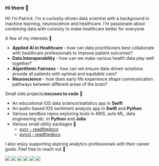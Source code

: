 ### Hi there 👋

Hi! I’m Patrick. I’m a curiosity-driven data scientist with a background in machine learning, neuroscience and healthcare. I’m passionate about combining data with curiosity to make healthcare better for everyone. 

A few of my interests 🌱 
* <b>Applied AI in Healthcare </b>- how can data practitioners best collaborate with healthcare professionals to improve patient outcomes?
* <b>Data Interoperability </b>- how can we make various health data play well together?
* <b>Algorithmic Fairness </b>- how can we ensure data-driven solutions provide all patients with optimal and equitable care?
* <b>Neuroscience </b>- how does early life experience shape communication pathways between different areas of the brain? 


<!--
**pkmklong/pkmklong** is a ✨ _special_ ✨ repository because its `README.md` (this file) appears on your GitHub profile.

Here are some ideas to get you started:

- 🔭 I’m currently working on ...
- 🌱 I’m currently learning ...
- 👯 I’m looking to collaborate on ...
- 🤔 I’m looking for help with ...
- 💬 Ask me about ...
- 📫 How to reach me: ...
- 😄 Pronouns: ...
- ⚡ Fun fact: ...
-->


Small side projects/<b>excuses to code</b> 🔭
* An educational IOS data science/statistics app in <b>Swift</b>
* An audio-based IOS sentiment analysis app in <b>Swift</b> and <b>Python</b>
* Various sandbox repos exploring tools in AWS, auto ML, data engineering etc. in <b>Python</b> and <b>Julia</b>
* Various small utility packages 🔧
   * [pycr - readthedocs](https://pycr.readthedocs.io/en/latest/)
   * [pyicd - readthedocs](https://pyicd.readthedocs.io/en/latest/)


I also enjoy supporting aspiring analytics professionals with their career goals. Feel free to reach out 🙂


![](https://img.shields.io/badge/Code-Python-informational?style=flat&logo=python&logoColor=white&color=2bbc8a)
<a href="https://julialang.org/"><img src="https://img.shields.io/badge/Code-Julia-blue"></a>
<a href="https://developer.apple.com/swift"><img src="https://img.shields.io/badge/swift-5.2+-fe562e"></a>
![](https://img.shields.io/badge/Shell-Bash-informational?style=flat&logo=gnu-bash&logoColor=white&color=2bbc8a)
<a href="https://aws.amazon.com/"><img src="https://img.shields.io/badge/Tools-AWS-lightgrey"></a>
![](https://img.shields.io/badge/Tools-Docker-informational?style=flat&logo=docker&logoColor=white&color=2bbc8a)

